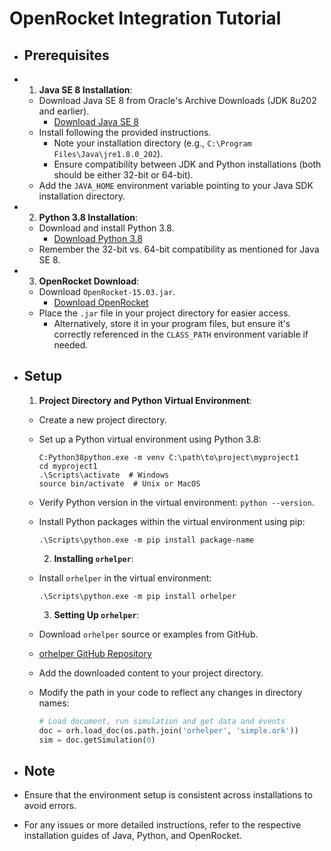 # OpenRocket Integration Tutorial
- ## Prerequisites
- 1. **Java SE 8 Installation**:
	- Download Java SE 8 from Oracle's Archive Downloads (JDK 8u202 and earlier).
		- [Download Java SE 8](https://www.oracle.com/java/technologies/javase/javase8-archive-downloads.html)
	- Install following the provided instructions.
		- Note your installation directory (e.g., `C:\Program Files\Java\jre1.8.0_202`).
		- Ensure compatibility between JDK and Python installations (both should be either 32-bit or 64-bit).
	- Add the `JAVA_HOME` environment variable pointing to your Java SDK installation directory.
- 2. **Python 3.8 Installation**:
	- Download and install Python 3.8.
		- [Download Python 3.8](https://www.python.org/downloads/release/python-380/)
	- Remember the 32-bit vs. 64-bit compatibility as mentioned for Java SE 8.
- 3. **OpenRocket Download**:
	- Download `OpenRocket-15.03.jar`.
		- [Download OpenRocket](https://sourceforge.net/projects/openrocket/files/openrocket/15.03/)
	- Place the `.jar` file in your project directory for easier access.
		- Alternatively, store it in your program files, but ensure it's correctly referenced in the `CLASS_PATH` environment variable if needed.
- ## Setup
  
  1. **Project Directory and Python Virtual Environment**:
	- Create a new project directory.
	- Set up a Python virtual environment using Python 3.8:
	  ```
	  C:Python38python.exe -m venv C:\path\to\project\myproject1
	  cd myproject1
	  .\Scripts\activate  # Windows
	  source bin/activate  # Unix or MacOS
	  ```
	- Verify Python version in the virtual environment: `python --version`.
	- Install Python packages within the virtual environment using pip:
	  ```
	  .\Scripts\python.exe -m pip install package-name
	  ```
	  
	  2. **Installing `orhelper`**:
	- Install `orhelper` in the virtual environment:
	  ```
	  .\Scripts\python.exe -m pip install orhelper
	  ```
	  
	  3. **Setting Up `orhelper`**:
	- Download `orhelper` source or examples from GitHub.
	- [orhelper GitHub Repository](https://github.com/SilentSys/orhelper)
	- Add the downloaded content to your project directory.
	- Modify the path in your code to reflect any changes in directory names:
	  ```python
	  # Load document, run simulation and get data and events
	  doc = orh.load_doc(os.path.join('orhelper', 'simple.ork'))
	  sim = doc.getSimulation(0)
	  ```
- ## Note
- Ensure that the environment setup is consistent across installations to avoid errors.
- For any issues or more detailed instructions, refer to the respective installation guides of Java, Python, and OpenRocket.
